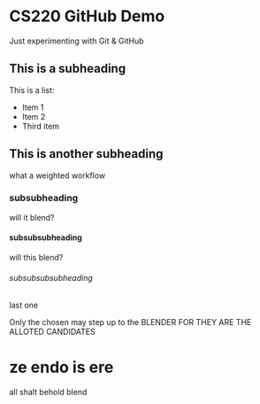 # CS220 GitHub Demo

Just experimenting with Git & GitHub

## This is a subheading

This is a list:
* Item 1
* Item 2
* Third item

## This is another subheading

what a weighted workflow

### subsubheading

will it blend?

#### subsubsubheading

will this blend?

###### subsubsubsubheading

last one

Only the chosen may step up to the BLENDER
FOR THEY ARE THE ALLOTED CANDIDATES

# ze endo is ere

all shalt behold blend
